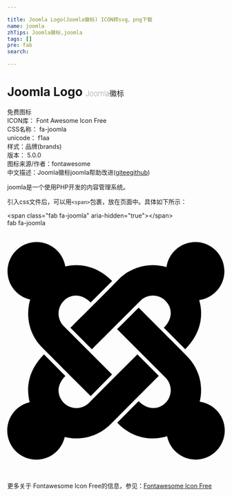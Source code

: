 ```yaml
---

title: Joomla Logo(Joomla徽标) ICON转svg、png下载
name: joomla
zhTips: Joomla徽标,joomla
tags: []
pre: fab
search: 

---
```


# Joomla Logo  <small style="font-size: 60%;font-weight: 100">Joomla徽标</small>


<div class="detail-page">
<p>
<span><span class="badge-success badge">免费图标</span> </span>
<br/>
<span>
ICON库：
<span class="badge-secondary badge">Font Awesome Icon Free</span> 
</span>
<br/>
<span>
CSS名称：
<span class="badge-secondary badge">fa-joomla</span> 
</span>
<br/>
<span>
unicode：
<span class="badge-secondary badge">f1aa</span> 
<copy-btn content='f1aa' btn-title=""></copy-btn>
<copy-btn :content='String.fromCodePoint(parseInt("f1aa", 16))' btn-title="复制U"></copy-btn>
</span><br/><span>样式：<span class="badge-light badge">品牌(brands)</span></span>
<br/>
<span>
版本：
<span class="badge-secondary badge">5.0.0</span> 
</span>
<br/>
<span>图标来源/作者：<span class="badge-light badge">fontawesome</span></span> 
<br/>
<span class="zh-detail">中文描述：<span class="badge-primary badge">Joomla徽标</span><span class="badge-primary badge">joomla</span><span class="help-link"><span>帮助改进</span>(<a href="https://gitee.com/liuwave/icon-helper/edit/master/json/fontawesome/brands/joomla.json" target="_blank" rel="noopener noreferrer">gitee</a><a href="https://github.com/liuwave/icon-helper/edit/master/json/fontawesome/brands/joomla.json" target="_blank" rel="noopener noreferrer">github</a></span>)</span><br/>
</p>
</div><div class="description description alert alert-light">joomla是一个使用PHP开发的内容管理系统。</div>
<div class="alert alert-dark">
  <i class="fab fa-joomla fa-xs"></i>
  <i class="fab fa-joomla fa-sm"></i>
  <i class="fab fa-joomla fa-lg"></i>
  <i class="fab fa-joomla fa-2x"></i>
  <i class="fab fa-joomla fa-3x"></i>
  <i class="fab fa-joomla fa-5x"></i>
  <i class="fab fa-joomla fa-7x"></i>
</div>
<div>
  <p>引入css文件后，可以用<code>&lt;span&gt;</code>包裹，放在页面中。具体如下所示：    
  </p>
  <div class="alert alert-primary" style="font-size: 14px">
    &lt;span class="fab fa-joomla" aria-hidden="true"&gt;&lt;/span&gt;
    <copy-btn content='<span class="fab fa-joomla" aria-hidden="true"></span>'></copy-btn>
  </div>
  <div class="alert alert-secondary">
    <i class="fab fa-joomla"
    style="font-size: 24px"
    aria-hidden="true"></i> fab fa-joomla
    <copy-btn content="fab fa-joomla" btn-title="复制图标名称"></copy-btn>
  </div>
</div>
<div id="svg" class="svg-wrap">
<svg xmlns="http://www.w3.org/2000/svg" viewBox="0 0 448 512"><path d="M.6 92.1C.6 58.8 27.4 32 60.4 32c30 0 54.5 21.9 59.2 50.2 32.6-7.6 67.1.6 96.5 30l-44.3 44.3c-20.5-20.5-42.6-16.3-55.4-3.5-14.3 14.3-14.3 37.9 0 52.2l99.5 99.5-44 44.3c-87.7-87.2-49.7-49.7-99.8-99.7-26.8-26.5-35-64.8-24.8-98.9C20.4 144.6.6 120.7.6 92.1zm129.5 116.4l44.3 44.3c10-10 89.7-89.7 99.7-99.8 14.3-14.3 37.6-14.3 51.9 0 12.8 12.8 17 35-3.5 55.4l44 44.3c31.2-31.2 38.5-67.6 28.9-101.2 29.2-4.1 51.9-29.2 51.9-59.5 0-33.2-26.8-60.1-59.8-60.1-30.3 0-55.4 22.5-59.5 51.6-33.8-9.9-71.7-1.5-98.3 25.1-18.3 19.1-71.1 71.5-99.6 99.9zm266.3 152.2c8.2-32.7-.9-68.5-26.3-93.9-11.8-12.2 5 4.7-99.5-99.7l-44.3 44.3 99.7 99.7c14.3 14.3 14.3 37.6 0 51.9-12.8 12.8-35 17-55.4-3.5l-44 44.3c27.6 30.2 68 38.8 102.7 28 5.5 27.4 29.7 48.1 58.9 48.1 33 0 59.8-26.8 59.8-60.1 0-30.2-22.5-55-51.6-59.1zm-84.3-53.1l-44-44.3c-87 86.4-50.4 50.4-99.7 99.8-14.3 14.3-37.6 14.3-51.9 0-13.1-13.4-16.9-35.3 3.2-55.4l-44-44.3c-30.2 30.2-38 65.2-29.5 98.3-26.7 6-46.2 29.9-46.2 58.2C0 453.2 26.8 480 59.8 480c28.6 0 52.5-19.8 58.6-46.7 32.7 8.2 68.5-.6 94.2-26 32.1-32 12.2-12.4 99.5-99.7z"/></svg>
</div>
<detail full-name='fa-joomla'></detail>
    
<div><p>更多关于  Fontawesome Icon Free的信息，参见：<a target="_blank" href="https://iconhelper.cn/fontawesome.html">Fontawesome Icon Free</a>
</p></div>

